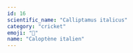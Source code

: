 ```yaml
---
id: 16
scientific_name: "Calliptamus italicus"
category: "cricket"
emoji: "🦗"
name: "Caloptène italien"
---
```

